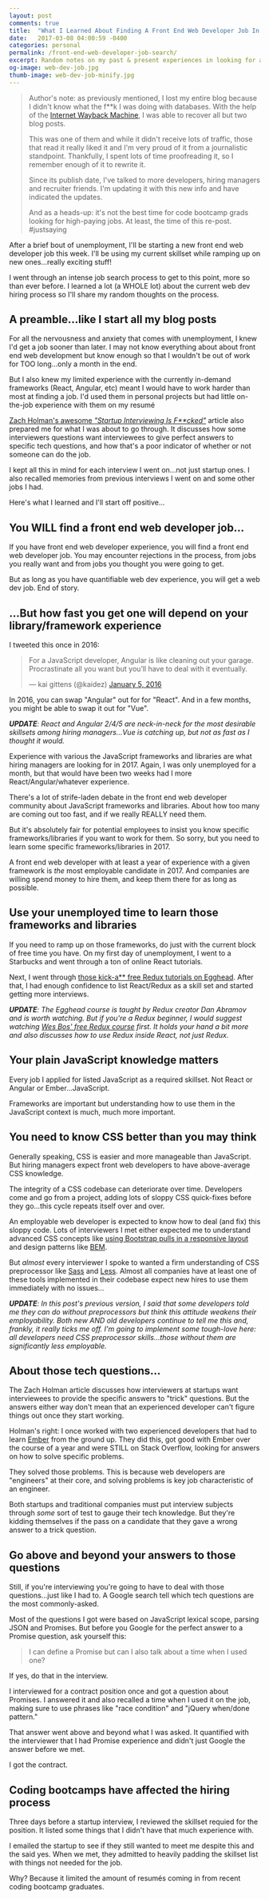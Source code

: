 ```yaml
---
layout: post
comments: true
title:  "What I Learned About Finding A Front End Web Developer Job In 2017-UPDATED"
date:   2017-03-08 04:00:59 -0400
categories: personal
permalink: /front-end-web-developer-job-search/
excerpt: Random notes on my past & present experiences in looking for a front end web developer job in 2017. Has tips for code bootcamp graduates looking for work.
og-image: web-dev-job.jpg
thumb-image: web-dev-job-minify.jpg
---
```

<blockquote>
<p>Author's note: as previously mentioned, I lost my entire blog because I didn't know what the f**k I was doing with databases. With the help of the <a href="https://web.archive.org/">Internet Wayback Machine</a>, I was able to recover all but two blog posts.</p>
<p>
This was one of them and while it didn't receive lots of traffic, those that read it really liked it and I'm very proud of it from a journalistic standpoint. Thankfully, I spent lots of time proofreading it, so I remember enough of it to rewrite it.
</p>
<p>
Since its publish date, I've talked to more developers, hiring managers and recruiter friends. I'm updating it with this new info and have indicated the updates.
</p>
<p>
And as a heads-up: it's not the best time for code bootcamp grads looking for high-paying jobs.  At least, the time of this re-post. #justsaying
</p>
</blockquote>

After a brief bout of unemployment, I'll be starting a new front end web developer job this week.  I'll be using my current skillset while ramping up on new ones...really exciting stuff!

I went through an intense job search process to get to this point, more so than ever before.  I learned a lot (a WHOLE lot) about the current web dev hiring process so I'll share my random thoughts on the process.

<h2>A preamble...like I start all my blog posts</h2>
For all the nervousness and anxiety that comes with unemployment, I knew I'd get a job sooner than later. I may not know everything about about front end web development but know enough so that I wouldn't be out of work for TOO long...only a month in the end.

But I also knew my limited experience with the currently in-demand frameworks (React, Angular, etc) meant I would have to work harder than most at finding a job. I'd used them in personal projects but had little on-the-job experience with them on my resum&eacute;

<a href="https://zachholman.com/posts/startup-interviewing-is-fucked/">Zach Holman's awesome <em>"Startup Interviewing Is F**cked"</em></a> article also prepared me for what I was about to go through. It discusses how some interviewers questions want interviewees to give perfect answers to specific tech questions, and how that's a poor indicator of whether or not someone can do the job.

I kept all this in mind for each interview I went on...not just startup ones. I also recalled memories from previous interviews I went on and some other jobs I had.

Here's what I learned and I'll start off positive...

<h2>You WILL find a front end web developer job...</h2>
If you have front end web developer experience, you will find a front end web developer job. You may encounter rejections in the process, from jobs you really want and from jobs you thought you were going to get.

But as long as you have quantifiable web dev experience, you will get a web dev job. End of story.

<h2>...But how fast you get one will depend on your library/framework experience</h2>
I tweeted this once in 2016:
<blockquote class="twitter-tweet" data-lang="en"><p lang="en" dir="ltr">For a JavaScript developer, Angular is like cleaning out your garage. Procrastinate all you want but you’ll have to deal with it eventually.</p>&mdash; kai gittens (@kaidez) <a href="https://twitter.com/kaidez/status/684336335050641408?ref_src=twsrc%5Etfw">January 5, 2016</a></blockquote>
<script async src="//platform.twitter.com/widgets.js" charset="utf-8"></script>

In 2016, you can swap "Angular" out for for "React". And in a few months, you might be able to swap it out for "Vue".

<em><strong>UPDATE</strong>: React and Angular 2/4/5 are neck-in-neck for the most desirable skillsets among hiring managers...Vue is catching up, but not as fast as I thought it would.</em>

Experience with various the JavaScript frameworks and libraries are what hiring managers are looking for in 2017. Again, I was only unemployed for a month, but that would have been two weeks had I more React/Angular/whatever experience.

There's a lot of strife-laden debate in the front end web developer community about JavaScript frameworks and libraries.  About how too many are coming out too fast, and if we really REALLY need them.

But it's absolutely fair for potential employees to insist you know specific frameworks/libraries if you want to work for them.  So sorry, but you need to learn some specific frameworks/libraries in 2017.

A front end web developer with at least a year of experience with a given framework is <em>the</em> most employable candidate in 2017. And companies are willing spend money to hire them, and keep them there for as long as possible.

<h2>Use your unemployed time to learn those frameworks and libraries</h2>
If you need to ramp up on those frameworks, do just with the current block of free time you have.  On my first day of unemployment, I went to a Starbucks and went through a ton of online React tutorials.

Next, I went through <a href="https://egghead.io/courses/getting-started-with-redux">those kick-a** free Redux tutorials on Egghead</a>. After that, I had enough confidence to list React/Redux as a skill set and started getting more interviews.

<em><strong>UPDATE</strong>: The Egghead course is taught by Redux creator Dan Abramov and is worth watching. But if you're a Redux beginner, I would suggest watching <a href="https://learnredux.com/">Wes Bos' free Redux course</a> first. It holds your hand a bit more and also discusses how to use Redux inside React, not just Redux.</em>

<h2>Your plain JavaScript knowledge matters</h2>
Every job I applied for listed JavaScript as a required skillset. Not React or Angular or Ember...JavaScript.

Frameworks are important but understanding how to use them in the JavaScript context is much, much more important.

<h2>You need to know CSS better than you may think</h2>
Generally speaking, CSS is easier and more manageable than JavaScript. But hiring managers expect front web developers to have above-average CSS knowledge.

The integrity of a CSS codebase can deteriorate over time. Developers come and go from a project, adding lots of sloppy CSS quick-fixes before they go...this cycle repeats itself over and over.

An employable web developer is expected to know how to deal (and fix) this sloppy code. Lots of interviewers I met either expected me to understand advanced CSS concepts like <a href="https://getbootstrap.com/docs/3.3/css/#grid-responsive-resets">using Bootstrap pulls in a responsive layout</a> and design patterns like <a href="http://getbem.com/">BEM</a>.

But <em>almost</em> every interviewer I spoke to wanted a firm understanding of CSS preprocessor like <a href="http://sass-lang.com/">Sass</a> and <a href="http://lesscss.org/">Less</a>. Almost all companies have at least one of these tools implemented in their codebase expect new hires to use them immediately with no issues...

<em><strong>UPDATE</strong>: In this post's previous version, I said that some developers told me they can do without preprocessors but think this attitude weakens their employability.  Both new AND old developers continue to tell me this and, frankly, it really ticks me off. I'm going to implement some tough-love here: all developers need CSS preprocessor skills...those without them are significantly less employable.</em>

<h2>About those tech questions...</h2>
The Zach Holman article discusses how interviewers at startups want interviewees to provide the specific answers to "trick" questions. But the answers either way don't mean that an experienced developer can't figure things out once they start working.

Holman's right: I once worked with two experienced developers that had to learn <a href="https://emberjs.com/">Ember</a> from the ground up. They did this, got good with Ember over the course of a year and were STILL on Stack Overflow, looking for answers on how to solve specific problems.

They solved those problems. This is because web developers are "engineers" at their core, and solving problems is key job characteristic of an engineer.

Both startups and traditional companies must put interview subjects through <em>some</em> sort of test to gauge their tech knowledge. But they're kidding themselves if the pass on a candidate that they gave a wrong answer to a trick question.

<h2>Go above and beyond your answers to those questions</h2>
Still, if you're interviewing you're going to have to deal with those questions...just like I had to. A Google search tell which tech questions are the most commonly-asked.

Most of the questions I got were based on JavaScript lexical scope, parsing JSON and Promises. But before you Google for the perfect answer to a Promise question, ask yourself this:

<blockquote>I can define a Promise but can I also talk about a time when I used one?</blockquote>

If yes, do that in the interview.

I interviewed for a contract position once and got a question about Promises. I answered it and also recalled a time when I used it on the job, making sure to use phrases like "race condition" and "jQuery when/done pattern."

That answer went above and beyond what I was asked. It quantified with the interviewer that I had Promise experience and didn't just Google the answer before we met.

I got the contract.

<h2>Coding bootcamps have affected the hiring process</h2>
Three days before a startup interview, I reviewed the skillset requied for the position. It listed some things that I didn't have that much experience with.

I emailed the startup to see if they still wanted to meet me despite this and the said yes. When we met, they admitted to heavily padding the skillset list with things not needed for the job.

Why? Because it limited the amount of resum&eacute;s coming in from recent coding bootcamp graduates.

<p style="font-size: 175px;">😮</p>

<h2>Indeed is the best online job search tool</h2>

<h2>Using dice.com leads to spam</h2>

<h2>Conclusion</h2>